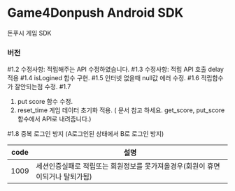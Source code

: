 # Game4Donpush Android SDK
돈푸시 게임 SDK


### 버전

#1.2
수정사항: 적립해주는 API 수정하였습니다.
#1.3 
수정사항: 적립 API 호출 delay적용
#1.4 
isLogined 함수 구현.
#1.5 
인터넷 없을때 null값 에러 수정.
#1.6 
적립함수가 잘안되는점 수정.
#1.7   
1. put score  함수 수정. 
2. reset_time 게임 데이터 초기화 적용. ( 문서 참고 하세요. get_score, put_score 함수에서 API로 내려줍니다.)
 
#1.8 
 중복 로그인 방지 (A로그인된 상태에서 B로 로그인 방지)

 
 
| code | 설명 |
|---|---|
| 1009 | 세션인증실패로 적립또는 회원정보를 못가져올경우(회원이 휴면이되거나 탈퇴가됨) |


 
